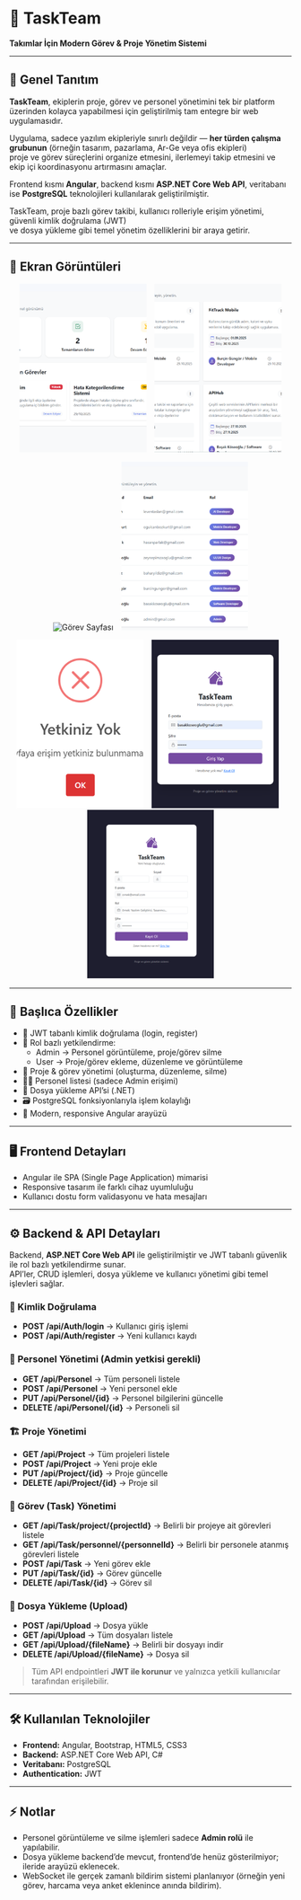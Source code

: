 # 📘 TaskTeam
**Takımlar İçin Modern Görev & Proje Yönetim Sistemi**

---

## 🚀 Genel Tanıtım

**TaskTeam**, ekiplerin proje, görev ve personel yönetimini tek bir platform üzerinden kolayca yapabilmesi için geliştirilmiş tam entegre bir web uygulamasıdır.  

Uygulama, sadece yazılım ekipleriyle sınırlı değildir — **her türden çalışma grubunun** (örneğin tasarım, pazarlama, Ar-Ge veya ofis ekipleri)  
proje ve görev süreçlerini organize etmesini, ilerlemeyi takip etmesini ve ekip içi koordinasyonu artırmasını amaçlar.

Frontend kısmı **Angular**, backend kısmı **ASP.NET Core Web API**, veritabanı ise **PostgreSQL** teknolojileri kullanılarak geliştirilmiştir.  

TaskTeam, proje bazlı görev takibi, kullanıcı rolleriyle erişim yönetimi, güvenli kimlik doğrulama (JWT)  
ve dosya yükleme gibi temel yönetim özelliklerini bir araya getirir.

---

## 📸 Ekran Görüntüleri

<p align="center">
  <img src="taskteamimages/dashboard.png" alt="Dashboard" width="45%" height="300px" style="object-fit: cover; margin-right: 10px;">
  <img src="taskteamimages/projesayfasi.png" alt="Proje Sayfası" width="45%" height="300px" style="object-fit: cover;">
</p>

<p align="center">
  <img src="taskteamimages/görevsayfasi.png" alt="Görev Sayfası" width="45%" height="300px" style="object-fit: cover; margin-right: 10px;">
  <img src="taskteamimages/personelsayfasi.png" alt="Personel Sayfası" width="45%" height="300px" style="object-fit: cover;">
</p>

<p align="center">
  <img src="taskteamimages/yetkibildirimi.png" alt="Yetki Bildirimi" width="45%" height="300px" style="object-fit: cover; margin-right: 10px;">
  <img src="taskteamimages/girisyap.png" alt="Giriş Yap" width="45%" height="300px" style="object-fit: cover; margin-right: 10px;">
  <img src="taskteamimages/kayitol.png" alt="Kayıt Ol" width="45%" height="300px" style="object-fit: cover;">
</p>

---

## 🎯 Başlıca Özellikler

- 🔐 JWT tabanlı kimlik doğrulama (login, register)  
- 👥 Rol bazlı yetkilendirme:  
  - Admin → Personel görüntüleme, proje/görev silme  
  - User → Proje/görev ekleme, düzenleme ve görüntüleme  
- 🧱 Proje & görev yönetimi (oluşturma, düzenleme, silme)  
- 👨‍💼 Personel listesi (sadece Admin erişimi)  
- 📂 Dosya yükleme API’si (.NET)  
- 🗃️ PostgreSQL fonksiyonlarıyla işlem kolaylığı  
- 🧭 Modern, responsive Angular arayüzü  

---

## 🖥️ Frontend Detayları

- Angular ile SPA (Single Page Application) mimarisi  
- Responsive tasarım ile farklı cihaz uyumluluğu  
- Kullanıcı dostu form validasyonu ve hata mesajları  

---

## ⚙️ Backend & API Detayları

Backend, **ASP.NET Core Web API** ile geliştirilmiştir ve JWT tabanlı güvenlik ile rol bazlı yetkilendirme sunar.  
API’ler, CRUD işlemleri, dosya yükleme ve kullanıcı yönetimi gibi temel işlevleri sağlar.  

### 🔐 Kimlik Doğrulama
- **POST /api/Auth/login** → Kullanıcı giriş işlemi  
- **POST /api/Auth/register** → Yeni kullanıcı kaydı  

### 👥 Personel Yönetimi (Admin yetkisi gerekli)
- **GET /api/Personel** → Tüm personeli listele  
- **POST /api/Personel** → Yeni personel ekle  
- **PUT /api/Personel/{id}** → Personel bilgilerini güncelle  
- **DELETE /api/Personel/{id}** → Personeli sil  

### 🏗️ Proje Yönetimi
- **GET /api/Project** → Tüm projeleri listele  
- **POST /api/Project** → Yeni proje ekle  
- **PUT /api/Project/{id}** → Proje güncelle  
- **DELETE /api/Project/{id}** → Proje sil  

### 📝 Görev (Task) Yönetimi
- **GET /api/Task/project/{projectId}** → Belirli bir projeye ait görevleri listele  
- **GET /api/Task/personnel/{personnelId}** → Belirli bir personele atanmış görevleri listele  
- **POST /api/Task** → Yeni görev ekle  
- **PUT /api/Task/{id}** → Görev güncelle  
- **DELETE /api/Task/{id}** → Görev sil  

### 📂 Dosya Yükleme (Upload)
- **POST /api/Upload** → Dosya yükle  
- **GET /api/Upload** → Tüm dosyaları listele  
- **GET /api/Upload/{fileName}** → Belirli bir dosyayı indir  
- **DELETE /api/Upload/{fileName}** → Dosya sil  

> Tüm API endpointleri **JWT ile korunur** ve yalnızca yetkili kullanıcılar tarafından erişilebilir.  

---


## 🛠️ Kullanılan Teknolojiler

- **Frontend:** Angular, Bootstrap, HTML5, CSS3  
- **Backend:** ASP.NET Core Web API, C#  
- **Veritabanı:** PostgreSQL  
- **Authentication:** JWT  

---


## ⚡ Notlar

- Personel görüntüleme ve silme işlemleri sadece **Admin rolü** ile yapılabilir.  
- Dosya yükleme backend’de mevcut, frontend’de henüz gösterilmiyor; ileride arayüzü eklenecek.  
- WebSocket ile gerçek zamanlı bildirim sistemi planlanıyor (örneğin yeni görev, harcama veya anket eklenince anında bildirim).








